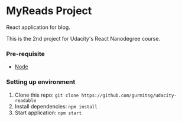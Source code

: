 # MyReads Project
React application for blog.

This is the 2nd project for Udacity's React Nanodegree course.

### Pre-requisite
- [Node](https://nodejs.org)

### Setting up environment
1. Clone this repo: `git clone https://github.com/gurmitsg/udacity-readable`
2. Install dependencies: `npm install`
3. Start application: `npm start`
